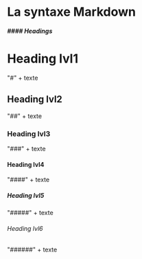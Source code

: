 # La syntaxe Markdown


***#### Headings***

# Heading lvl1 
"#" + texte

## Heading lvl2
"##" + texte

### Heading lvl3
"###" + texte

#### Heading lvl4
"####" + texte

##### Heading lvl5
"#####" + texte

###### Heading lvl6
"######" + texte